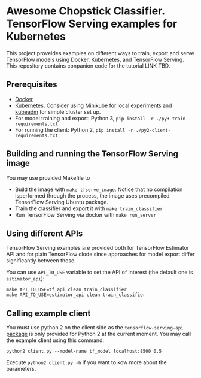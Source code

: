 # Awesome Chopstick Classifier. TensorFlow Serving examples for Kubernetes
This project proveides examples on different ways to train, export and serve 
TensorFlow models using Docker, Kubernetes, and TensorFlow Serving.
This repository contains conpanion code for the tutorial LINK TBD.

## Prerequisites
* [Docker](https://www.docker.com)
* [Kubernetes](https://kubernetes.io). Consider using [Minikube](https://github.com/kubernetes/minikube) for local experiments and [kubeadm](https://kubernetes.io/docs/setup/independent/create-cluster-kubeadm/) for simple cluster set up.
* For model training and export: Python 3, `pip install -r ./py3-train-requirements.txt`
* For running the client: Python 2, `pip install -r ./py2-client-requirements.txt`

## Building and running the TensorFlow Serving image
You may use provided Makefile to 
* Build the image with `make tfserve_image`. Notice that no compilation isperformed through the process, the image uses precompiled TensorFlow Serving Ubuntu package.
* Train the classifier and export it with `make train_classifier`
* Run TensorFlow Serving via docker with `make run_server`

## Using different APIs
TensorFlow Serving examples are provided both for TensorFlow Estimator API and 
for plain TensorFlow clode since approaches for model export differ 
significantly between those.

You can use `API_TO_USE` variable to set the API of interest (the default one
is `estimator_api`):
```
make API_TO_USE=tf_api clean train_classifier
make API_TO_USE=estimator_api clean train_classifier
```

## Calling example client
You must use python 2 on the client side as the `tensorflow-serving-api` [package](https://pypi.python.org/pypi/tensorflow-serving-api/) is only provided for Python 2 at the current moment. You may call the example client using this command:
```
python2 client.py --model-name tf_model localhost:8500 0.5
```

Execute `python2 client.py -h` if you want to kow more about the parameters.

